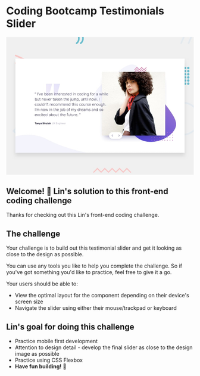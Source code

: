 # Coding Bootcamp Testimonials Slider

![Design preview for the Coding Bootcamp Testimonials Slider coding challenge](./design/desktop-preview.jpg)

## Welcome! 👋 Lin's solution to this front-end coding challenge 

Thanks for checking out this Lin's front-end coding challenge.

## The challenge

Your challenge is to build out this testimonial slider and get it looking as close to the design as possible.

You can use any tools you like to help you complete the challenge. So if you've got something you'd like to practice, feel free to give it a go.

Your users should be able to: 

- View the optimal layout for the component depending on their device's screen size
- Navigate the slider using either their mouse/trackpad or keyboard

## Lin's goal for doing this challenge

- Practice mobile first development
- Attention to design detail - develop the final slider as close to the design image as possible
- Practice using CSS Flexbox
- **Have fun building!** 🚀
